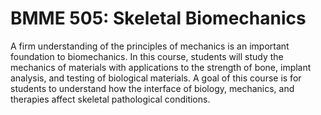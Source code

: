 # BMME 505: Skeletal Biomechanics

A firm understanding of the principles of mechanics is an important foundation to biomechanics. In this course, students will study the mechanics of materials with applications to the strength of bone, implant analysis, and testing of biological materials. A goal of this course is for students to understand how the interface of biology, mechanics, and therapies affect skeletal pathological conditions.